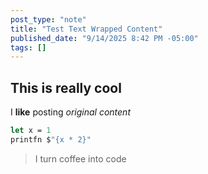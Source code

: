 ```yaml
---
post_type: "note"
title: "Test Text Wrapped Content"
published_date: "9/14/2025 8:42 PM -05:00"
tags: []
---
```


## This is really cool

I **like** posting *original content*

```fsharp
let x = 1
printfn $"{x * 2}"
```

> I turn coffee into code